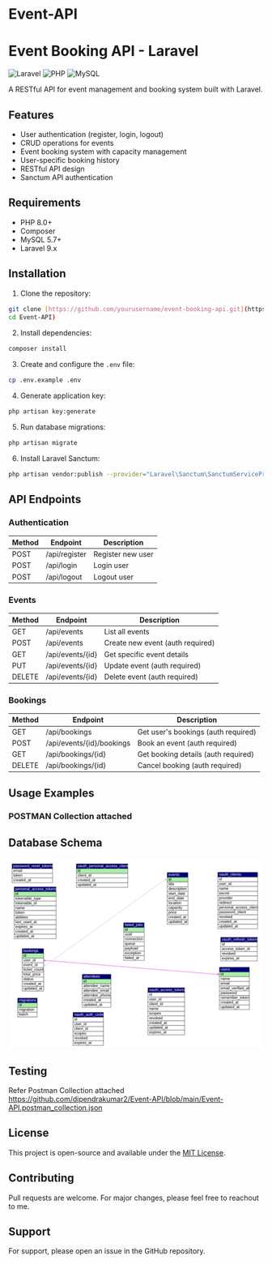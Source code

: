 # Event-API
# Event Booking API - Laravel

![Laravel](https://img.shields.io/badge/Laravel-FF2D20?style=for-the-badge&logo=laravel&logoColor=white)
![PHP](https://img.shields.io/badge/PHP-777BB4?style=for-the-badge&logo=php&logoColor=white)
![MySQL](https://img.shields.io/badge/MySQL-005C84?style=for-the-badge&logo=mysql&logoColor=white)

A RESTful API for event management and booking system built with Laravel.

## Features

- User authentication (register, login, logout)
- CRUD operations for events
- Event booking system with capacity management
- User-specific booking history
- RESTful API design
- Sanctum API authentication

## Requirements

- PHP 8.0+
- Composer
- MySQL 5.7+
- Laravel 9.x

## Installation

1. Clone the repository:
```bash
git clone [https://github.com/yourusername/event-booking-api.git](https://github.com/dipendrakumar2/Event-API)
cd Event-API)
```

2. Install dependencies:
```bash
composer install
```

3. Create and configure the `.env` file:
```bash
cp .env.example .env
```

4. Generate application key:
```bash
php artisan key:generate
```

5. Run database migrations:
```bash
php artisan migrate
```

6. Install Laravel Sanctum:
```bash
php artisan vendor:publish --provider="Laravel\Sanctum\SanctumServiceProvider"
```

## API Endpoints

### Authentication

| Method | Endpoint       | Description          |
|--------|---------------|----------------------|
| POST   | /api/register | Register new user    |
| POST   | /api/login    | Login user           |
| POST   | /api/logout   | Logout user          |

### Events

| Method | Endpoint      | Description                     |
|--------|--------------|----------------------------------|
| GET    | /api/events  | List all events                 |
| POST   | /api/events  | Create new event (auth required) |
| GET    | /api/events/{id} | Get specific event details    |
| PUT    | /api/events/{id} | Update event (auth required)  |
| DELETE | /api/events/{id} | Delete event (auth required)  |

### Bookings

| Method | Endpoint                      | Description                          |
|--------|-------------------------------|--------------------------------------|
| GET    | /api/bookings                 | Get user's bookings (auth required)  |
| POST   | /api/events/{id}/bookings     | Book an event (auth required)        |
| GET    | /api/bookings/{id}            | Get booking details (auth required)  |
| DELETE | /api/bookings/{id}            | Cancel booking (auth required)       |

## Usage Examples

### POSTMAN Collection attached
## Database Schema

![Database Schema](event_db.svg)

## Testing

Refer Postman Collection attached https://github.com/dipendrakumar2/Event-API/blob/main/Event-API.postman_collection.json

## License

This project is open-source and available under the [MIT License](LICENSE).

## Contributing

Pull requests are welcome. For major changes, please feel free to reachout to me.

## Support

For support, please open an issue in the GitHub repository.
